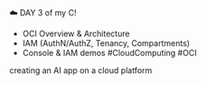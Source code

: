 
☁️ DAY 3 of my C!
- OCI Overview & Architecture
- IAM (AuthN/AuthZ, Tenancy, Compartments)
- Console & IAM demos
#CloudComputing #OCI


creating an AI app on a cloud platform


